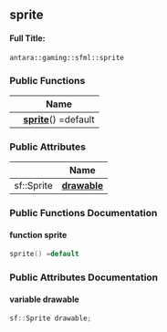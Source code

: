 

## sprite

#### Full Title:
```
antara::gaming::sfml::sprite
```















### Public Functions

|                | Name           |
| -------------- | -------------- |
|  | **[sprite](Classes/structantara_1_1gaming_1_1sfml_1_1sprite.md#function-sprite)**() =default  |


### Public Attributes

|                | Name           |
| -------------- | -------------- |
| sf::Sprite | **[drawable](Classes/structantara_1_1gaming_1_1sfml_1_1sprite.md#variable-drawable)**  |











### Public Functions Documentation

#### function sprite

```cpp
sprite() =default
```






























### Public Attributes Documentation

#### variable drawable

```cpp
sf::Sprite drawable;
```



































